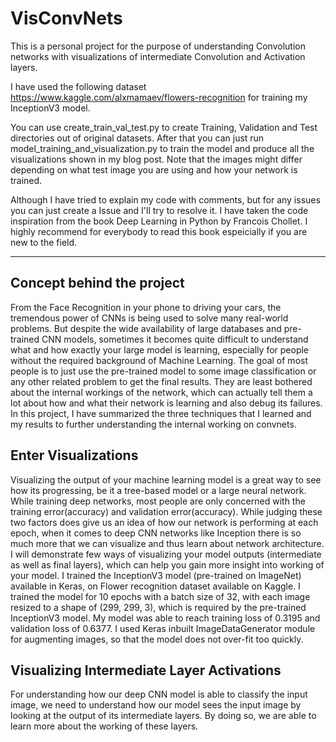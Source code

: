# VisConvNets
This is a personal project for the purpose of understanding Convolution networks with visualizations of intermediate Convolution and Activation layers. 

I have used the following dataset https://www.kaggle.com/alxmamaev/flowers-recognition for training my InceptionV3 model.

You can use create_train_val_test.py to create Training, Validation and Test directories out of original datasets. After that you can just run model_training_and_visualization.py to train the model and produce all the visualizations shown in my blog post. Note that the images might differ depending on what test image you are using and how your network is trained.

Although I have tried to explain my code with comments, but for any issues you can just create a Issue and I'll try to resolve it. I have taken the code inspiration from the book Deep Learning in Python by Francois Chollet. I highly recommend for everybody to read this book espeicially if you are new to the field.

-----------------------------------------------------------------------------------------------------------

## Concept behind the project
From the Face Recognition in your phone to driving your cars, the tremendous power of CNNs is being used to solve many real-world problems.
But despite the wide availability of large databases and pre-trained CNN models, sometimes it becomes quite difficult to understand what and how exactly your large model is learning, especially for people without the required background of Machine Learning.
The goal of most people is to just use the pre-trained model to some image classification or any other related problem to get the final results. They are least bothered about the internal workings of the network, which can actually tell them a lot about how and what their network is learning and also debug its failures.
In this project, I have summarized the three techniques that I learned and my results to further understanding the internal working on convnets.

## Enter Visualizations
Visualizing the output of your machine learning model is a great way to see how its progressing, be it a tree-based model or a large neural network. While training deep networks, most people are only concerned with the training error(accuracy) and validation error(accuracy). While judging these two factors does give us an idea of how our network is performing at each epoch, when it comes to deep CNN networks like Inception there is so much more that we can visualize and thus learn about network architecture.
I will demonstrate few ways of visualizing your model outputs (intermediate as well as final layers), which can help you gain more insight into working of your model. I trained the InceptionV3 model (pre-trained on ImageNet) available in Keras, on Flower recognition dataset available on Kaggle.
I trained the model for 10 epochs with a batch size of 32, with each image resized to a shape of (299, 299, 3), which is required by the pre-trained InceptionV3 model. My model was able to reach training loss of 0.3195 and validation loss of 0.6377. I used Keras inbuilt ImageDataGenerator module for augmenting images, so that the model does not over-fit too quickly.

## Visualizing Intermediate Layer Activations
For understanding how our deep CNN model is able to classify the input image, we need to understand how our model sees the input image by looking at the output of its intermediate layers. By doing so, we are able to learn more about the working of these layers.
